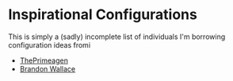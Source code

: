 # Inspirational Configurations

This is simply a (sadly) incomplete list of individuals I'm borrowing configuration ideas fromi

- [ThePrimeagen](https://github.com/ThePrimeagen/init.lua)
- [Brandon Wallace](https://www.freecodecamp.org/news/vimrc-configuration-guide-customize-your-vim-editor/)

